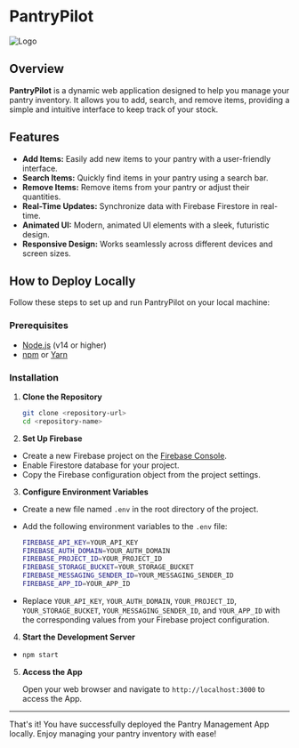 # PantryPilot 
![Logo](https://i.imgur.com/foGrGUX.png)


## Overview

**PantryPilot** is a dynamic web application designed to help you manage your pantry inventory. It allows you to add, search, and remove items, providing a simple and intuitive interface to keep track of your stock.

## Features

- **Add Items:** Easily add new items to your pantry with a user-friendly interface.
- **Search Items:** Quickly find items in your pantry using a search bar.
- **Remove Items:** Remove items from your pantry or adjust their quantities.
- **Real-Time Updates:** Synchronize data with Firebase Firestore in real-time.
- **Animated UI:** Modern, animated UI elements with a sleek, futuristic design.
- **Responsive Design:** Works seamlessly across different devices and screen sizes.

## How to Deploy Locally

Follow these steps to set up and run PantryPilot on your local machine:

### Prerequisites

- [Node.js](https://nodejs.org/) (v14 or higher)
- [npm](https://www.npmjs.com/get-npm) or [Yarn](https://yarnpkg.com/)

### Installation

1. **Clone the Repository**

    ```sh
    git clone <repository-url>
    cd <repository-name>

2. **Set Up Firebase**

- Create a new Firebase project on the [Firebase Console](https://console.firebase.google.com/).
- Enable Firestore database for your project.
- Copy the Firebase configuration object from the project settings.

3. **Configure Environment Variables**

- Create a new file named `.env` in the root directory of the project.
- Add the following environment variables to the `.env` file:

  ```sh
  FIREBASE_API_KEY=YOUR_API_KEY
  FIREBASE_AUTH_DOMAIN=YOUR_AUTH_DOMAIN
  FIREBASE_PROJECT_ID=YOUR_PROJECT_ID
  FIREBASE_STORAGE_BUCKET=YOUR_STORAGE_BUCKET
  FIREBASE_MESSAGING_SENDER_ID=YOUR_MESSAGING_SENDER_ID
  FIREBASE_APP_ID=YOUR_APP_ID
  ```

- Replace `YOUR_API_KEY`, `YOUR_AUTH_DOMAIN`, `YOUR_PROJECT_ID`, `YOUR_STORAGE_BUCKET`, `YOUR_MESSAGING_SENDER_ID`, and `YOUR_APP_ID` with the corresponding values from your Firebase project configuration.

4. **Start the Development Server**

-
     ```sh
     npm start
     ```

5. **Access the App**

     Open your web browser and navigate to `http://localhost:3000` to access the App.
     
<hr>
That's it! You have successfully deployed the Pantry Management App locally. Enjoy managing your pantry inventory with ease!
